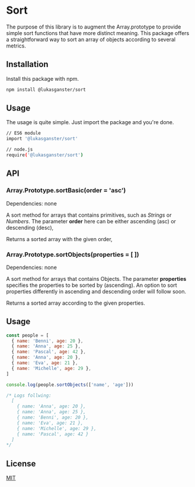 # Sort

The purpose of this library is to augment the Array.prototype to provide simple sort functions that have more distinct meaning. This package offers a straightforward way to sort an array of objects according to several metrics.

## Installation

Install this package with npm.

```bash
npm install @lukasganster/sort
```

## Usage

The usage is quite simple. Just import the package and you're done.

```bash
// ES6 module
import '@lukasganster/sort'

// node.js
require('@lukasganster/sort')
```

## API

### Array.Prototype.sortBasic(order = 'asc')

Dependencies: none

A sort method for arrays that contains primitives, such as _Strings_ or _Numbers_. The parameter **order** here can be either ascending (asc) or descending (desc),

Returns a sorted array with the given order,

### Array.Prototype.sortObjects(properties = [ ])

Dependencies: none

A sort method for arrays that contains Objects. The parameter **properties** specifies the properties to be sorted by (ascending). An option to sort properties differently in ascending and descending order will follow soon.

Returns a sorted array according to the given properties.

## Usage

```js
const people = [
  { name: 'Benni', age: 20 },
  { name: 'Anna', age: 25 },
  { name: 'Pascal', age: 42 },
  { name: 'Anna', age: 20 },
  { name: 'Eva', age: 21 },
  { name: 'Michelle', age: 29 },
]

console.log(people.sortObjects(['name', 'age']))

/* Logs follwing:
  [
    { name: 'Anna', age: 20 },
    { name: 'Anna', age: 25 },
    { name: 'Benni', age: 20 },
    { name: 'Eva', age: 21 },
    { name: 'Michelle', age: 29 },
    { name: 'Pascal', age: 42 }
  ]
*/
```

## License

[MIT](https://choosealicense.com/licenses/mit/)
